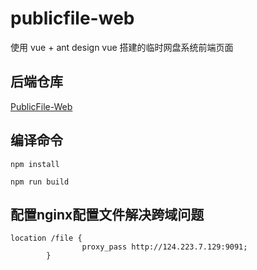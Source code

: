 # publicfile-web

使用 vue + ant design vue 搭建的临时网盘系统前端页面

## 后端仓库

[PublicFile-Web](https://github.com/sxz799/PublicFile-Web)

## 编译命令
```
npm install
```
```
npm run build
```


## 配置nginx配置文件解决跨域问题
```
location /file {
                proxy_pass http://124.223.7.129:9091;
        }
```